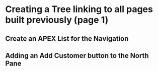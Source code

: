 # Creating a Tree linking to all pages built previously (page 1)

## Create an APEX List for the Navigation

## Adding an Add Customer button to the North Pane